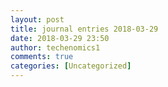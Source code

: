 ```yaml
---
layout: post
title: journal entries 2018-03-29
date: 2018-03-29 23:50
author: techenomics1
comments: true
categories: [Uncategorized]
---
```

